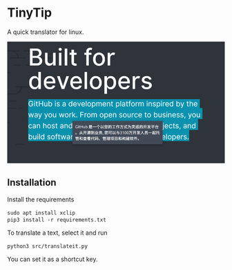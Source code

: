 # TinyTip

A quick translator for linux.

![](screenshots/screenshot.png)

## Installation

Install the requirements

```shell
sudo apt install xclip
pip3 install -r requirements.txt
```

To translate a text, select it and run

```shell
python3 src/translateit.py
```
You can set it as a shortcut key.
